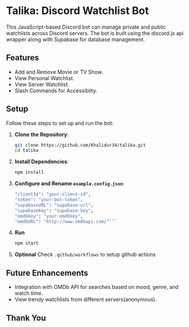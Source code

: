 # Talika: Discord Watchlist Bot

This JavaScript-based Discord bot can manage private and public watchlists across Discord servers. The bot is built using the discord.js api wrapper along with Supabase for database management.

## Features

- Add and Remove Movie or TV Show.
- View Personal Watchlist.
- View Server Watchlist.
- Slash Commands for Accessiblity.

## Setup

Follow these steps to set up and run the bot:

1. **Clone the Repository**:
   ```bash
   git clone https://github.com/Khalidur34/talika.git
   cd talika
   ```
2. **Install Dependencies**:
   ```bash
   npm install
   ```
3. **Configure and Rename `example.config.json`**:
   ````bash
   "clientId": "your-client-id",
   "token": "your-bot-token",
   "supabaseURL": "supabase-url",
   "supabaseKey": "supabase-key",
   "omdbkey": "your-omdbkey",
   "omdbURL": "http://www.omdbapi.com/"```
   ````
4. **Run**
   ```bash
   npm start
   ```
5. **Optional**
   Check `.github/workflows` to setup github actions

## Future Enhancements

- Integration with OMDb API for searches based on mood, genre, and watch time.
- View trendy watchlists from different servers(anonymous).

## Thank You

